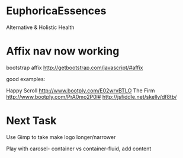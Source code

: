 EuphoricaEssences
=================
Alternative & Holistic Health

Affix nav now working 
=====================
bootstrap affix http://getbootstrap.com/javascript/#affix

good examples:

Happy Scroll http://www.bootply.com/E02wrvBTLO
The Firm http://www.bootply.com/PrA0mo2P0l#
http://jsfiddle.net/skelly/df8tb/

Next Task 
=========
Use Gimp to take make logo longer/narrower

Play with carosel- container vs container-fluid, add content


